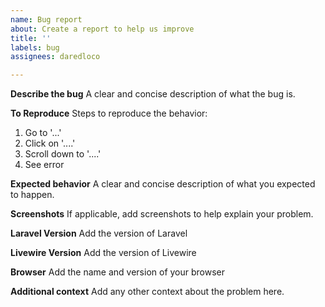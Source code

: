```yaml
---
name: Bug report
about: Create a report to help us improve
title: ''
labels: bug
assignees: daredloco

---
```


**Describe the bug**
A clear and concise description of what the bug is.

**To Reproduce**
Steps to reproduce the behavior:
1. Go to '...'
2. Click on '....'
3. Scroll down to '....'
4. See error

**Expected behavior**
A clear and concise description of what you expected to happen.

**Screenshots**
If applicable, add screenshots to help explain your problem.

**Laravel Version**
Add the version of Laravel

**Livewire Version**
Add the version of Livewire

**Browser**
 Add the name and version of your browser

**Additional context**
Add any other context about the problem here.
